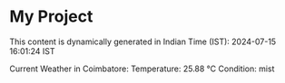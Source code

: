 # My Project

This content is dynamically generated in Indian Time (IST): 2024-07-15 16:01:24 IST


Current Weather in Coimbatore:
Temperature: 25.88 °C
Condition: mist
